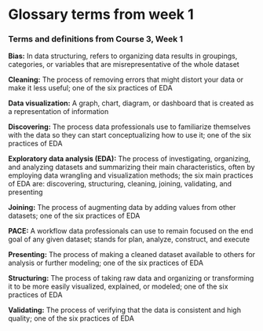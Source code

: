 # Glossary terms from week 1

### Terms and definitions from Course 3, Week 1

**Bias:** In data structuring, refers to organizing data results in groupings, categories, or variables that are misrepresentative of the whole dataset					

**Cleaning:** The process of removing errors that might distort your data or make it less useful; one of the six practices of EDA				

**Data visualization:** A graph, chart, diagram, or dashboard that is created as a representation of information					

**Discovering:** The process data professionals use to familiarize themselves with the data so they can start conceptualizing how to use it; one of the six practices of EDA			

**Exploratory data analysis (EDA):** The process of investigating, organizing, and analyzing datasets and summarizing their main characteristics, often by employing data wrangling and visualization methods; the six main practices of EDA are: discovering, structuring, cleaning, joining, validating, and presenting					

**Joining:** The process of augmenting data by adding values from other datasets; one of the six practices of EDA		

**PACE:** A workflow data professionals can use to remain focused on the end goal of any given dataset; stands for plan, analyze, construct, and execute					

**Presenting:** The process of making a cleaned dataset available to others for analysis or further modeling; one of the six practices of EDA					

**Structuring:** The process of taking raw data and organizing or transforming it to be more easily visualized, explained, or modeled; one of the six practices of EDA					

**Validating:** The process of verifying that the data is consistent and high quality; one of the six practices of EDA			
